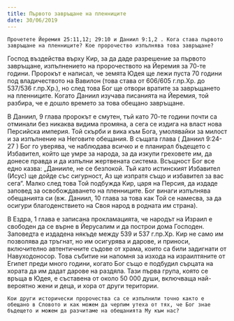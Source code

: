 ```yaml
---
title: Първото завръщане на пленниците
date: 30/06/2019
---
```


`Прочетете Йеремия 25:11,12; 29:10 и Даниил 9:1,2 . Кога става първото завръщане на пленниците? Кое пророчество изпълнява това завръщане?`

Господ въздейства върху Кир, за да даде разрешение за първото завръщане, изпълнението на пророчеството на Йеремия за 70-те години. Пророкът е написал, че земята Юдея ще лежи пуста 70 години под владичеството на Вавилон (това става от 606/605 г.пр.Хр. до 537/536 г.пр.Хр.), но след това Бог ще отвори вратите за завръщането на пленниците. Когато Даниил изучава писанията на Йеремия, той разбира, че е дошло времето за това обещано завръщане.

В Даниил, 9 глава пророкът е смутен, тъй като 70-те години почти са отминали без никаква видима промяна, а сега се издига на власт нова Персийска империя. Той скърби и вика към Бога, умолявайки за милост и за изпълнение на Неговите обещания. В същата глава ( Даниил 9:24-27 ) Бог го уверява, че наблюдава всичко и е планирал бъдещето с Избавител, който ще умре за народа, за да изкупи греховете им, да донесе правда и да изпълни жертвената система. Всъщност Бог все едно казва: „Данииле, не се безпокой. Тъй като истинският Избавител (Исус) ще дойде със сигурност, Аз ще изпратя също и избавител за вас сега“. Малко след това Той подбужда Кир, царя на Персия, да издаде заповед за освобождаването на пленниците. Бог винаги изпълнява обещанията си (вж. Даниил, 10 глава за това как Той се намесва, за да осигури благоденствието на Своя народ в родната им страна).

В Ездра, 1 глава е записана прокламацията, че народът на Израил е свободен да се върне в Йерусалим и да построи дома Господен. Заповедта е издадена някъде между 539 и 537 г.пр.Хр. Кир не само им позволява да тръгнат, но им осигурява и дарове, и приноси, включително автентичните съдове от храма, които са били задигнати от Навуходоносор. Това събитие ни напомня за изхода на израилтяните от Египет преди много години, когато Бог също е подбудил сърцата на хората да им дадат дарове на раздяла. Тази първа група, която се връща в Юдея, е съставена от около 50 000 души, включваща най-вероятно жени и деца, и хора от други територии.

`Кои други исторически пророчества са се изпълнили точно както е обещано в Словото и как можем да черпим утеха от тях, че Бог знае бъдещето и можем да разчитаме на обещанията Му към нас?`